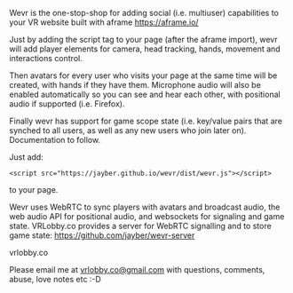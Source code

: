 Wevr is the one-stop-shop for adding social (i.e. multiuser) capabilities to your VR website built with aframe https://aframe.io/

Just by adding the script tag to your page (after the aframe import), wevr will add player elements for camera, head tracking, hands, movement and interactions control.

Then avatars for every user who visits your page at the same time will be created, with hands if they have them. Microphone audio will also be enabled automatically so you can see and hear each other,
with positional audio if supported (i.e. Firefox).

Finally wevr has support for game scope state (i.e. key/value pairs that are synched to all users, as well as any new users who join later on). Documentation to follow.

Just add:

    <script src="https://jayber.github.io/wevr/dist/wevr.js"></script>

to your page.

Wevr uses WebRTC to sync players with avatars and broadcast audio, the web audio API for positional audio, and websockets for signaling and game state.
VRLobby.co provides a server for WebRTC signalling and to store game state: https://github.com/jayber/wevr-server

vrlobby.co

Please email me at vrlobby.co@gmail.com with questions, comments, abuse, love notes etc :-D